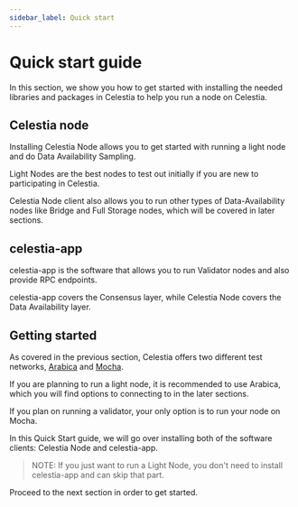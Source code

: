 ```yaml
---
sidebar_label: Quick start
---
```


# Quick start guide

In this section, we show you how to get started
with installing the needed libraries and packages
in Celestia to help you run a node on Celestia.

## Celestia node

Installing Celestia Node allows you to get started with
running a light node and do Data Availability Sampling.

Light Nodes are the best nodes to test out initially if
you are new to participating in Celestia.

Celestia Node client also allows you to run other types
of Data-Availability nodes like Bridge and Full Storage
nodes, which will be covered in later sections.

## celestia-app

celestia-app is the software that allows you to run
Validator nodes and also provide RPC endpoints.

celestia-app covers the Consensus layer, while Celestia Node
covers the Data Availability layer.

## Getting started

As covered in the previous section, Celestia offers
two different test networks, [Arabica](./arabica-devnet.md)
and [Mocha](./mocha-testnet.md).

If you are planning to run a light node, it is recommended
to use Arabica, which you will find options to connecting to
in the later sections.

If you plan on running a validator, your only option is to run
your node on Mocha.

In this Quick Start guide, we will go over installing both of
the software clients: Celestia Node and celestia-app.

> NOTE: If you just want to run a Light Node, you don't need to
  install celestia-app and can skip that part.

Proceed to the next section in order to get started.
